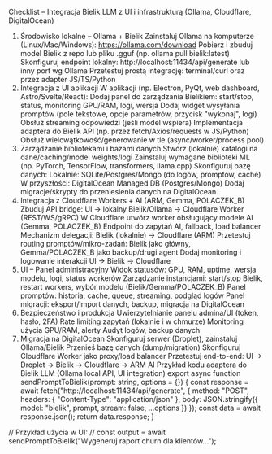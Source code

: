 Checklist – Integracja Bielik LLM z UI i infrastrukturą (Ollama, Cloudflare, DigitalOcean)
1. Środowisko lokalne – Ollama + Bielik
 Zainstaluj Ollama na komputerze (Linux/Mac/Windows): https://ollama.com/download
 Pobierz i zbuduj model Bielik z repo lub pliku .gguf (np. ollama pull bielik:latest)
 Skonfiguruj endpoint lokalny: http://localhost:11434/api/generate lub inny port wg Ollama
 Przetestuj prostą integrację: terminal/curl oraz przez adapter JS/TS/Python
2. Integracja z UI aplikacji
 W aplikacji (np. Electron, PyQt, web dashboard, Astro/Svelte/React):
Dodaj panel do zarządzania Bielikiem: start/stop, status, monitoring GPU/RAM, logi, wersja
Dodaj widget wysyłania promptów (pole tekstowe, opcje parametrów, przycisk "wykonaj", logi)
Obsłuż streaming odpowiedzi (jeśli model wspiera)
 Implementacja adaptera do Bielik API (np. przez fetch/Axios/requests w JS/Python)
 Obsłuż wielowątkowość/generowanie w tle (async/worker/process pool)
3. Zarządzanie bibliotekami i bazami danych
 Stwórz (lokalnie) katalogi na dane/caching/model weights/logi
 Zainstaluj wymagane biblioteki ML (np. PyTorch, TensorFlow, transformers, llama.cpp)
 Skonfiguruj bazę danych:
Lokalnie: SQLite/Postgres/Mongo (do logów, promptów, cache)
W przyszłości: DigitalOcean Managed DB (Postgres/Mongo)
 Dodaj migracje/skrypty do przeniesienia danych na DigitalOcean
4. Integracja z Cloudflare Workers + AI (ARM, Gemma, POLACZEK_B)
 Zbuduj API bridge: UI → lokalny Bielik/Ollama → Cloudflare Worker (REST/WS/gRPC)
 W Cloudflare utwórz worker obsługujący modele AI (Gemma, POLACZEK_B)
Endpoint do zapytań AI, fallback, load balancer
Mechanizm delegacji: Bielik (lokalnie) → Cloudflare (ARM)
 Przetestuj routing promptów/mikro-zadań: Bielik jako główny, Gemma/POLACZEK_B jako backup/drugi agent
 Dodaj monitoring i logowanie interakcji UI → Bielik → Cloudflare
5. UI – Panel administracyjny
 Widok statusów: GPU, RAM, uptime, wersja modelu, logi, status workerów
 Zarządzanie instancjami: start/stop Bielik, restart workers, wybór modelu (Bielik/Gemma/POLACZEK_B)
 Panel promptów: historia, cache, queue, streaming, podgląd logów
 Panel migracji: eksport/import danych, backup, migracja na DigitalOcean
6. Bezpieczeństwo i produkcja
 Uwierzytelnianie panelu admina/UI (token, hasło, 2FA)
 Rate limiting zapytań (lokalnie i w chmurze)
 Monitoring użycia GPU/RAM, alerty
 Audyt logów, backup danych
7. Migracja na DigitalOcean
 Skonfiguruj serwer (Droplet), zainstaluj Ollama/Bielik
 Przenieś bazę danych (dump/migration)
 Skonfiguruj Cloudflare Worker jako proxy/load balancer
 Przetestuj end-to-end: UI → Droplet → Bielik → Cloudflare → ARM AI
Przykład kodu adaptera do Bielik LLM (Ollama local API, UI integration)
export async function sendPromptToBielik(prompt: string, options = {}) {
  const response = await fetch("http://localhost:11434/api/generate", {
    method: "POST",
    headers: { "Content-Type": "application/json" },
    body: JSON.stringify({
      model: "bielik",
      prompt,
      stream: false,
      ...options
    })
  });
  const data = await response.json();
  return data.response;
}

// Przykład użycia w UI:
// const output = await sendPromptToBielik("Wygeneruj raport churn dla klientów...");
